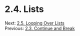 # 2.4. Lists

Next: [2.5. Looping Over Lists](2.5.%20Looping%20Over%20Lists.md)<br>
Previous: [2.3. Continue and Break](2.3.%20Continue%20and%20Break.md)